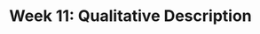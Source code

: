 ---
title: 'Week 11: Qualitative Description'
description:
  'We continue our exploration of qualitative research by examining qualitative descriptive research. It is a design that is commonly used in nursing and health sciences research.'
prev: null
next: null
type: chapter
id: 12
---